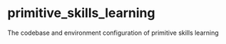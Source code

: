 # primitive_skills_learning
The codebase and environment configuration of primitive skills learning
